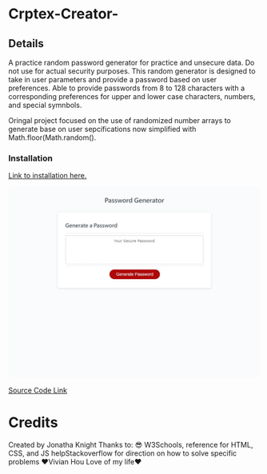 # Crptex-Creator-
## Details
A practice random password generator for practice and unsecure data. Do not use for actual security purposes. This random generator is designed to take in user parameters and provide a password based on user preferences. Able to provide passwords from 8 to 128 characters with a corresponding preferences for upper and lower case characters, numbers, and special symnbols.  

Oringal project focused on the use of randomized number arrays to generate base on user sepcifications now simplified with Math.floor(Math.random(). 

### Installation 
<a href="https://knight19jonathan.github.io/Crptex-Creator-/">Link to installation here.</a> 

![Crptex Screenshot](/assets/images/screenCapture.JPG)


<a href="https://github.com/knight19jonathan/Crptex-Creator-#:~:text=https%3A//github.com/knight19jonathan/Crptex%2DCreator%2D.git">Source Code Link</a>

# Credits 
Created by Jonatha Knight
Thanks to:
😎 W3Schools, reference for HTML, CSS, and JS helpStackoverflow for direction on how to solve specific problems
❤Vivian Hou Love of my life❤